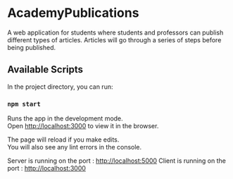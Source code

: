 # AcademyPublications

A web application for students where students and professors can publish different types of articles. Articles will go through a series of steps before being published.

## Available Scripts

In the project directory, you can run:

### `npm start`

Runs the app in the development mode.<br>
Open [http://localhost:3000](http://localhost:3000) to view it in the browser.

The page will reload if you make edits.<br>
You will also see any lint errors in the console.

Server is running on the port : [http://localhost:5000](http://localhost:5000)
Client is running on the port : [http://localhost:3000](http://localhost:3000)
